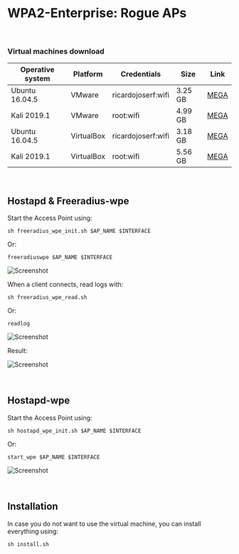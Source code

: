 # WPA2-Enterprise: Rogue APs

<br>

### Virtual machines download

| Operative system | Platform | Credentials | Size | Link |
| ---------------- | -------- | ----------- | ---- | ---- |
| Ubuntu 16.04.5   | VMware   | ricardojoserf:wifi | 3.25 GB | [MEGA](https://mega.nz/#!5h92EQYa!LHCNzYTN3GXEYYWcXgOUsnU37PpksbcaUFRlOK7RyRM) |
| Kali 2019.1      | VMware   | root:wifi          | 4.99 GB | [MEGA](https://mega.nz/#!s90G0SBL!P4tYAfAT42Q2JVQY723KcW0XzKqEC8lbxVuJVbu7aTM) |
| Ubuntu 16.04.5   | VirtualBox | ricardojoserf:wifi | 3.18 GB | [MEGA](https://mega.nz/#!so9AzC7Q!XwAUmiSRUvldwrkNsSoyEbUTCUJDiyG3P1O_sYJNlcY) |
| Kali 2019.1      | VirtualBox | root:wifi        | 5.56 GB | [MEGA](https://mega.nz/#!FwEznIAI!mDNEhDb8lmVDhMvbl3kx3Rh99KXpCIeylNyXZcp-5gI) |
<br>

## Hostapd & Freeradius-wpe

Start the Access Point using:

```
sh freeradius_wpe_init.sh $AP_NAME $INTERFACE
```

Or:
```
freeradiuswpe $AP_NAME $INTERFACE
```

![Screenshot](https://i.imgur.com/gWiOlMw.png)

When a client connects, read logs with:

```
sh freeradius_wpe_read.sh
```

Or:

```
readlog
```
![Screenshot](https://i.imgur.com/Vu2ryPA.png)

Result:

![Screenshot](https://i.imgur.com/ukz2afH.png)

<br>

## Hostapd-wpe

Start the Access Point using:

```
sh hostapd_wpe_init.sh $AP_NAME $INTERFACE
```

Or:

```
start_wpe $AP_NAME $INTERFACE
```

![Screenshot](https://i.imgur.com/FGqO0vV.png)

<br>

## Installation

In case you do not want to use the virtual machine, you can install everything using:

```
sh install.sh
```
